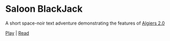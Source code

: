 # Saloon BlackJack

A short space-noir text adventure demonstrating the features of [Algiers 2.0](https://github.com/eliwaksbaum/algiers)

[Play](https://eli.waksbaum.com/projects/session21) | [Read](https://eli.waksbaum.com/projects/session21/notes)

